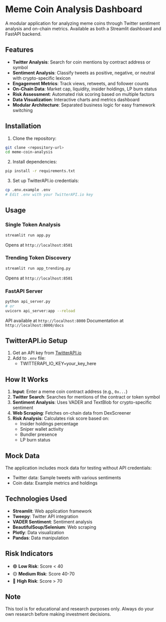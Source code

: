 # Meme Coin Analysis Dashboard

A modular application for analyzing meme coins through Twitter sentiment analysis and on-chain metrics. Available as both a Streamlit dashboard and FastAPI backend.

## Features

- **Twitter Analysis**: Search for coin mentions by contract address or symbol
- **Sentiment Analysis**: Classify tweets as positive, negative, or neutral with crypto-specific lexicon
- **Engagement Metrics**: Track views, retweets, and follower counts
- **On-Chain Data**: Market cap, liquidity, insider holdings, LP burn status
- **Risk Assessment**: Automated risk scoring based on multiple factors
- **Data Visualization**: Interactive charts and metrics dashboard
- **Modular Architecture**: Separated business logic for easy framework switching

## Installation

1. Clone the repository:
```bash
git clone <repository-url>
cd meme-coin-analysis
```

2. Install dependencies:
```bash
pip install -r requirements.txt
```

3. Set up TwitterAPI.io credentials:
```bash
cp .env.example .env
# Edit .env with your TwitterAPI.io key
```

## Usage

### Single Token Analysis
```bash
streamlit run app.py
```
Opens at `http://localhost:8501`

### Trending Token Discovery
```bash
streamlit run app_trending.py
```
Opens at `http://localhost:8501`

### FastAPI Server
```bash
python api_server.py
# or
uvicorn api_server:app --reload
```
API available at `http://localhost:8000`
Documentation at `http://localhost:8000/docs`

## TwitterAPI.io Setup

1. Get an API key from [TwitterAPI.io](https://twitterapi.io)
2. Add to `.env` file:
   - TWITTERAPI_IO_KEY=your_key_here

## How It Works

1. **Input**: Enter a meme coin contract address (e.g., `0x...`)
2. **Twitter Search**: Searches for mentions of the contract or token symbol
3. **Sentiment Analysis**: Uses VADER and TextBlob for crypto-specific sentiment
4. **Web Scraping**: Fetches on-chain data from DexScreener
5. **Risk Analysis**: Calculates risk score based on:
   - Insider holdings percentage
   - Sniper wallet activity
   - Bundler presence
   - LP burn status

## Mock Data

The application includes mock data for testing without API credentials:
- Twitter data: Sample tweets with various sentiments
- Coin data: Example metrics and holdings

## Technologies Used

- **Streamlit**: Web application framework
- **Tweepy**: Twitter API integration
- **VADER Sentiment**: Sentiment analysis
- **BeautifulSoup/Selenium**: Web scraping
- **Plotly**: Data visualization
- **Pandas**: Data manipulation

## Risk Indicators

- 🟢 **Low Risk**: Score < 40
- 🟡 **Medium Risk**: Score 40-70
- 🔴 **High Risk**: Score > 70

## Note

This tool is for educational and research purposes only. Always do your own research before making investment decisions.